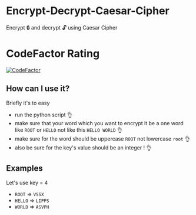 # Encrypt-Decrypt-Caesar-Cipher
Encrypt :lock: and decrypt :unlock: using Caesar Cipher

# CodeFactor Rating
[![CodeFactor](https://www.codefactor.io/repository/github/farhatizakaria/encrypt-decrypt-caesar-cipher/badge)](https://www.codefactor.io/repository/github/farhatizakaria/encrypt-decrypt-caesar-cipher)

## How can I use it?
Briefly it's to easy
* run the python script :ok_hand:
* make sure that your word which you want to encrypt it be a one word like ````ROOT```` or ````HELLO```` not like this ````HELLO WORLD```` :ok_hand:
* make sure for the word should be uppercase ````ROOT```` not lowercase ````root```` :ok_hand:
* also be sure for the key's value should be an integer ! :ok_hand:

## Examples
Let's use key = 4
* ````ROOT```` => ````VSSX````
* ````HELLO```` => ````LIPPS````
* ````WORLD```` => ````ASVPH````

